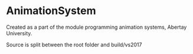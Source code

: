# AnimationSystem

Created as a part of the module programming animation systems, Abertay University.

Source is split between the root folder and build/vs2017
